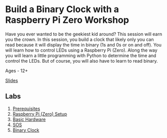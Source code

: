 # Build a Binary Clock with a Raspberry Pi Zero Workshop

Have you ever wanted to be the geekiest kid around? This session will earn you the crown. In this session, you build a clock that likely only you can read because it will display the time in binary (1s and 0s or on and off). You will learn how to control LEDs using a Raspberry Pi (Zero). Along the way you will learn a little programming with Python to determine the time and control the LEDs. But of course, you will also have to learn to read binary.

Ages - 12+

[Slides](https://s3.amazonaws.com/cmj-presentations/binary-clock_codemash2019.pdf)

## Labs

1. [Prerequisites](prerequisites.md)
1. [Raspberry Pi (Zero) Setup](raspberry_pi_setup.md)
1. [Basic Hardware](basic_hardware.md)
1. [SOS](sos.md)
1. [Binary Clock](binary_clock.md)